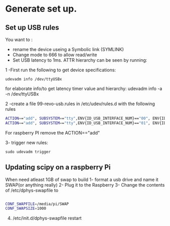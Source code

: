 # Generate set up.

## Set up USB rules

You want to :
- rename the device useing a Symbolic link (SYMLINK)
- Change mode to 666 to allow read/write
- Set USB latency to 1ms. ATTR hierarchy can be seen by running:

1 -First run the following to get device specifications:
```console
udevadm info /dev/ttyUSBx
```
for elaborate info/to get latency timer value and hierarchy: udevadm info -a -n /dev/ttyUSBx


2 -create a file 99-revo-usb.rules in /etc/udev/rules.d with the following rules
```bash
ACTION=="add", SUBSYSTEM=="tty",ENV{ID_USB_INTERFACE_NUM}=="00", ENV{ID_SERIAL_SHORT}=="REVO", SYMLINK+="COM3", MODE="0666", ATTR{device/latency_timer}="1"
ACTION=="add", SUBSYSTEM=="tty",ENV{ID_USB_INTERFACE_NUM}=="01", ENV{ID_SERIAL_SHORT}=="REVO", SYMLINK+="COM4", MODE="0666", ATTR{device/latency_timer}="1"
```


For raspberry PI remove the ACTION=="add"


3- trigger new rules:
```console
sudo udevadm trigger
```

## Updating scipy on a raspberry Pi
When need atleast 1GB of swap to build
1- format a usb drive and name it SWAP(or anything really)
2- Plug it to the Raspberry
3- Change the contents of /etc/dphys-swapfile  to
```bash

CONF_SWAPFILE=/media/pi/SWAP
CONF_SWAPSIZE=1000
```
4. /etc/init.d/dphys-swapfile restart




